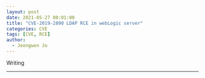 ```yaml
---
layout: post
date: 2021-05-27 00:01:00
title: "CVE-2019-2890 LDAP RCE in webLogic server"
categories: CVE
tags: [CVE, RCE]
author:
  - Jeongwon Jo
---
```

Writing

---
